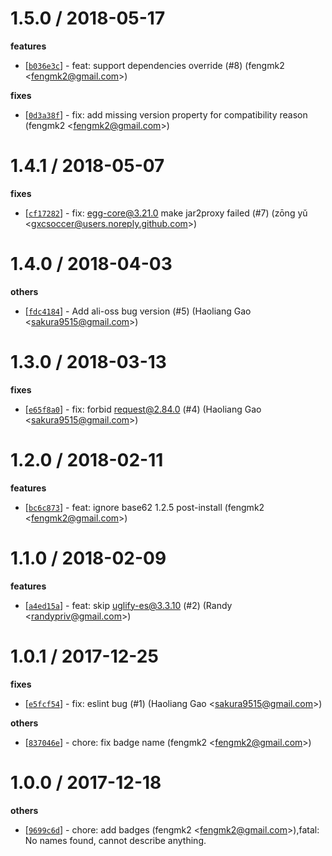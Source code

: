 
1.5.0 / 2018-05-17
==================

**features**
  * [[`b036e3c`](http://github.com/cnpm/bug-versions/commit/b036e3cb122d24b928a3bfdfd1342ddc23a0c08a)] - feat: support dependencies override (#8) (fengmk2 <<fengmk2@gmail.com>>)

**fixes**
  * [[`0d3a38f`](http://github.com/cnpm/bug-versions/commit/0d3a38f36ea7cd3981041cd8eab7950959671ba6)] - fix: add missing version property for compatibility reason (fengmk2 <<fengmk2@gmail.com>>)

1.4.1 / 2018-05-07
==================

**fixes**
  * [[`cf17282`](http://github.com/cnpm/bug-versions/commit/cf172820369ce8feab881b8c676911cf3a42300b)] - fix: egg-core@3.21.0 make jar2proxy failed (#7) (zōng yǔ <<gxcsoccer@users.noreply.github.com>>)

1.4.0 / 2018-04-03
==================

**others**
  * [[`fdc4184`](http://github.com/cnpm/bug-versions/commit/fdc418410d7a07c2f96a40bce542fb105441415f)] - Add ali-oss bug version (#5) (Haoliang Gao <<sakura9515@gmail.com>>)

1.3.0 / 2018-03-13
==================

**fixes**
  * [[`e65f8a0`](http://github.com/cnpm/bug-versions/commit/e65f8a0972e60a0a3c103c126c770168b04d3253)] - fix: forbid request@2.84.0 (#4) (Haoliang Gao <<sakura9515@gmail.com>>)

1.2.0 / 2018-02-11
==================

**features**
  * [[`bc6c873`](http://github.com/cnpm/bug-versions/commit/bc6c87300d17320f67c13c31547a4a7b00f5bbf1)] - feat: ignore base62 1.2.5 post-install (fengmk2 <<fengmk2@gmail.com>>)

1.1.0 / 2018-02-09
==================

**features**
  * [[`a4ed15a`](http://github.com/cnpm/bug-versions/commit/a4ed15a80d941c404a8af5764b9e75b937aa1208)] - feat: skip uglify-es@3.3.10 (#2) (Randy <<randypriv@gmail.com>>)

1.0.1 / 2017-12-25
==================

**fixes**
  * [[`e5fcf54`](http://github.com/cnpm/bug-versions/commit/e5fcf5407afc92c557241eb9c2c9f2fefe8d62e5)] - fix: eslint bug (#1) (Haoliang Gao <<sakura9515@gmail.com>>)

**others**
  * [[`837046e`](http://github.com/cnpm/bug-versions/commit/837046e1efcb974be4307a4aa4083b046382718e)] - chore: fix badge name (fengmk2 <<fengmk2@gmail.com>>)

1.0.0 / 2017-12-18
==================

**others**
  * [[`9699c6d`](http://github.com/cnpm/bug-versions/commit/9699c6d026772cc4ef9de17b2ad26790d9587eba)] - chore: add badges (fengmk2 <<fengmk2@gmail.com>>),fatal: No names found, cannot describe anything.

